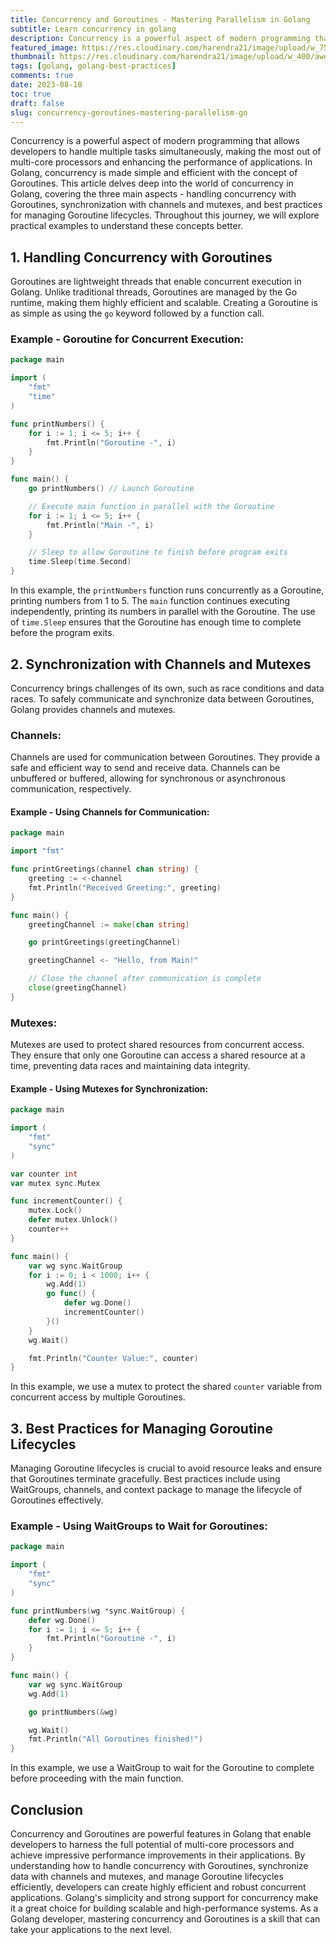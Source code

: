 ```yaml
---
title: Concurrency and Goroutines - Mastering Parallelism in Golang
subtitle: Learn concurrency in golang
description: Concurrency is a powerful aspect of modern programming that allows developers to handle multiple tasks simultaneously, making the most out of multi-core processors and enhancing the performance of applications.
featured_image: https://res.cloudinary.com/harendra21/image/upload/w_750/awesome-blog/awesome-golang/Concurrency_and_Goroutines_c2f2vw.png
thumbnail: https://res.cloudinary.com/harendra21/image/upload/w_400/awesome-blog/awesome-golang/Concurrency_and_Goroutines_c2f2vw.png
tags: [golang, golang-best-practices]
comments: true
date: 2023-08-10
toc: true
draft: false
slug: concurrency-goroutines-mastering-parallelism-go
---
```


Concurrency is a powerful aspect of modern programming that allows developers to handle multiple tasks simultaneously, making the most out of multi-core processors and enhancing the performance of applications. In Golang, concurrency is made simple and efficient with the concept of Goroutines. This article delves deep into the world of concurrency in Golang, covering the three main aspects - handling concurrency with Goroutines, synchronization with channels and mutexes, and best practices for managing Goroutine lifecycles. Throughout this journey, we will explore practical examples to understand these concepts better.

## 1. Handling Concurrency with Goroutines

Goroutines are lightweight threads that enable concurrent execution in Golang. Unlike traditional threads, Goroutines are managed by the Go runtime, making them highly efficient and scalable. Creating a Goroutine is as simple as using the `go` keyword followed by a function call.

### Example - Goroutine for Concurrent Execution:

```go
package main

import (
	"fmt"
	"time"
)

func printNumbers() {
	for i := 1; i <= 5; i++ {
		fmt.Println("Goroutine -", i)
	}
}

func main() {
	go printNumbers() // Launch Goroutine

	// Execute main function in parallel with the Goroutine
	for i := 1; i <= 5; i++ {
		fmt.Println("Main -", i)
	}

	// Sleep to allow Goroutine to finish before program exits
	time.Sleep(time.Second)
}
```

In this example, the `printNumbers` function runs concurrently as a Goroutine, printing numbers from 1 to 5. The `main` function continues executing independently, printing its numbers in parallel with the Goroutine. The use of `time.Sleep` ensures that the Goroutine has enough time to complete before the program exits.

## 2. Synchronization with Channels and Mutexes

Concurrency brings challenges of its own, such as race conditions and data races. To safely communicate and synchronize data between Goroutines, Golang provides channels and mutexes.

### Channels:
Channels are used for communication between Goroutines. They provide a safe and efficient way to send and receive data. Channels can be unbuffered or buffered, allowing for synchronous or asynchronous communication, respectively.

#### Example - Using Channels for Communication:

```go
package main

import "fmt"

func printGreetings(channel chan string) {
	greeting := <-channel
	fmt.Println("Received Greeting:", greeting)
}

func main() {
	greetingChannel := make(chan string)

	go printGreetings(greetingChannel)

	greetingChannel <- "Hello, from Main!"

	// Close the channel after communication is complete
	close(greetingChannel)
}
```

### Mutexes:
Mutexes are used to protect shared resources from concurrent access. They ensure that only one Goroutine can access a shared resource at a time, preventing data races and maintaining data integrity.

#### Example - Using Mutexes for Synchronization:

```go
package main

import (
	"fmt"
	"sync"
)

var counter int
var mutex sync.Mutex

func incrementCounter() {
	mutex.Lock()
	defer mutex.Unlock()
	counter++
}

func main() {
	var wg sync.WaitGroup
	for i := 0; i < 1000; i++ {
		wg.Add(1)
		go func() {
			defer wg.Done()
			incrementCounter()
		}()
	}
	wg.Wait()

	fmt.Println("Counter Value:", counter)
}
```

In this example, we use a mutex to protect the shared `counter` variable from concurrent access by multiple Goroutines.

## 3. Best Practices for Managing Goroutine Lifecycles

Managing Goroutine lifecycles is crucial to avoid resource leaks and ensure that Goroutines terminate gracefully. Best practices include using WaitGroups, channels, and context package to manage the lifecycle of Goroutines effectively.

### Example - Using WaitGroups to Wait for Goroutines:

```go
package main

import (
	"fmt"
	"sync"
)

func printNumbers(wg *sync.WaitGroup) {
	defer wg.Done()
	for i := 1; i <= 5; i++ {
		fmt.Println("Goroutine -", i)
	}
}

func main() {
	var wg sync.WaitGroup
	wg.Add(1)

	go printNumbers(&wg)

	wg.Wait()
	fmt.Println("All Goroutines finished!")
}
```

In this example, we use a WaitGroup to wait for the Goroutine to complete before proceeding with the main function.

## Conclusion

Concurrency and Goroutines are powerful features in Golang that enable developers to harness the full potential of multi-core processors and achieve impressive performance improvements in their applications. By understanding how to handle concurrency with Goroutines, synchronize data with channels and mutexes, and manage Goroutine lifecycles efficiently, developers can create highly efficient and robust concurrent applications. Golang's simplicity and strong support for concurrency make it a great choice for building scalable and high-performance systems. As a Golang developer, mastering concurrency and Goroutines is a skill that can take your applications to the next level.